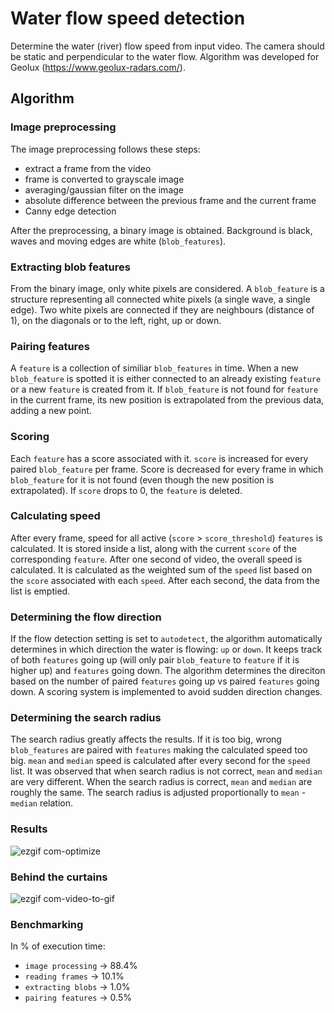 # Water flow speed detection

Determine the water (river) flow speed from input video. The camera should be static and perpendicular to the water flow.
Algorithm was developed for Geolux (https://www.geolux-radars.com/).

## Algorithm

### Image preprocessing

The image preprocessing follows these steps:
* extract a frame from the video
* frame is converted to grayscale image
* averaging/gaussian filter on the image
* absolute difference between the previous frame and the current frame
* Canny edge detection

After the preprocessing, a binary image is obtained. Background is black, waves and moving edges are white (`blob_features`).

### Extracting blob features

From the binary image, only white pixels are considered. A `blob_feature` is a structure representing all connected white pixels (a single wave, a single edge). Two white pixels are connected if they are neighbours (distance of 1), on the diagonals or to the left, right, up or down.

### Pairing features

A `feature` is a collection of similiar `blob_features` in time. When a new `blob_feature` is spotted it is either connected to an already existing `feature` or a new `feature` is created from it. If `blob_feature` is not found for `feature` in the current frame, its new position is extrapolated from the previous data, adding a new point.

### Scoring

Each `feature` has a score associated with it. `score` is increased for every paired `blob_feature` per frame. Score is decreased for every frame in which `blob_feature` for it is not found (even though the new position is extrapolated). If `score` drops to 0, the `feature` is deleted.

### Calculating speed

After every frame, speed for all active (`score` > `score_threshold`) `features` is calculated. It is stored inside a list, along with the current `score` of the corresponding `feature`. After one second of video, the overall speed is calculated. It is calculated as the weighted sum of the `speed` list based on the `score` associated with each `speed`. After each second, the data from the list is emptied.  

### Determining the flow direction

If the flow detection setting is set to `autodetect`, the algorithm automatically determines in which direction the water is flowing: `up` or `down`. It keeps track of both `features` going up (will only pair `blob_feature` to `feature` if it is higher up) and `features` going down. The algorithm determines the direciton based on the number of paired `features` going up vs paired `features` going down. A scoring system is implemented to avoid sudden direction changes.

### Determining the search radius

The search radius greatly affects the results. If it is too big, wrong `blob_features` are paired with `features` making the calculated speed too big. `mean` and `median` speed is calculated after every second for the `speed` list. It was observed that when search radius is not correct, `mean` and `median` are very different. When the search radius is correct, `mean` and `median` are roughly the same. The search radius is adjusted proportionally to `mean` - `median` relation. 

### Results

![ezgif com-optimize](https://github.com/fpenzar/water_speed_detection/assets/49754912/a4fc9d14-72e6-4869-8ba2-2c1f9e8a9d3a)

### Behind the curtains

![ezgif com-video-to-gif](https://github.com/fpenzar/water_speed_detection/assets/49754912/b8f2a034-7e73-4d1f-8c58-28a304510109)

### Benchmarking

In % of execution time:

* `image processing` -> 88.4%
* `reading frames` -> 10.1%
* `extracting blobs` -> 1.0%
* `pairing features` -> 0.5% 
